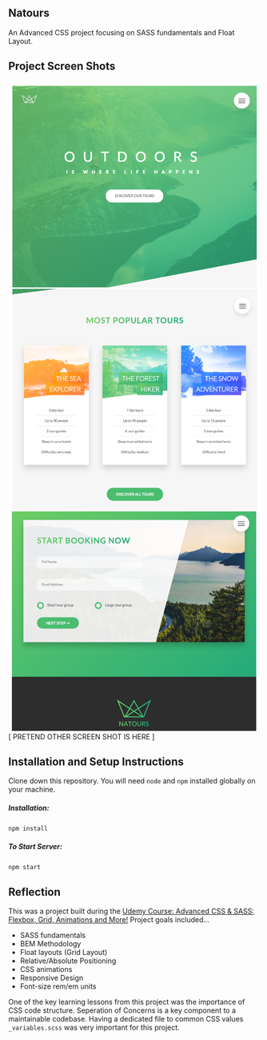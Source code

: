 ## Natours
An Advanced CSS project focusing on SASS fundamentals and Float Layout.

## Project Screen Shots
![](./img/ss1.png)
![](./img/ss2.png)
![](./img/ss3.png)
[ PRETEND OTHER SCREEN SHOT IS HERE ]

## Installation and Setup Instructions
Clone down this repository. You will need `node` and `npm` installed globally on your machine.  
##### Installation:

`npm install`  

##### To Start Server:

`npm start`  

## Reflection
This was a project built during the [Udemy Course: Advanced CSS & SASS: Flexbox, Grid, Animations and More!](https://www.udemy.com/advanced-css-and-sass/) Project goals included... 

* SASS fundamentals
* BEM Methodology
* Float layouts (Grid Layout)
* Relative/Absolute Positioning
* CSS animations
* Responsive Design
* Font-size rem/em units

One of the key learning lessons from this project was the importance of CSS code structure. Seperation of Concerns is a key component to a maintainable codebase. Having a dedicated file to common CSS values `_variables.scss` was very important for this project.